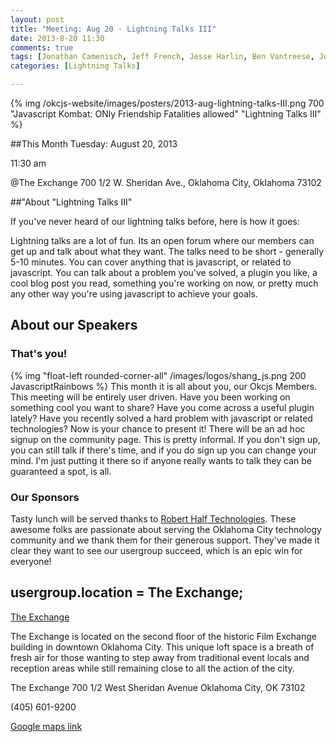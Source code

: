 ```yaml
---
layout: post
title: "Meeting: Aug 20 - Lightning Talks III"
date: 2013-8-20 11:30
comments: true
tags: [Jonathan Camenisch, Jeff French, Jesse Harlin, Ben Vantreese, Jordan Rousseau, David Miller, Rick Yoesting, Karl Kirch]
categories: [Lightning Talks]

---
```



{% img  /okcjs-website/images/posters/2013-aug-lightning-talks-III.png  700 "Javascript Kombat: ONly Friendship Fatalities allowed" "Lightning Talks III" %}

##This Month
Tuesday: August 20, 2013 

11:30 am

@The Exchange
700 1/2 W. Sheridan Ave.,
Oklahoma City, Oklahoma
73102


##"About "Lightning Talks III"

If you've never heard of our lightning talks before, here is how it goes:

Lightning talks are a lot of fun. Its an open forum where our members can get up and talk about what they want. The talks need to be short - generally 5-10 minutes. You can cover anything that is javascript, or related to javascript. You can talk about a problem you've solved, a plugin you like, a cool blog post you read, something you're working on now, or pretty much any other way you're using javascript to achieve your goals. 

<!-- more -->

## About our Speakers

### That's you!
{% img "float-left rounded-corner-all" /images/logos/shang_js.png 200 JavascriptRainbows %}
This month it is all about you, our Okcjs Members. This meeting will be entirely user driven. Have you been working on something cool you want to share? Have you come across a useful plugin lately? Have you recently solved a hard problem with javascript or related technologies? Now is your chance to present it! There will be an ad hoc signup on the community page. This is pretty informal. If you don't sign up, you can still talk if there's time, and if you do sign up you can change your mind. I'm just putting it there so if anyone really wants to talk they can be guaranteed a spot, is all.

### Our Sponsors
Tasty lunch will be served thanks to [Robert Half Technologies](http://www.roberthalftechnology.com/). These awesome folks are passionate about serving the Oklahoma City technology community and we thank them for their generous support. They've made it clear they want to see our usergroup succeed, which is an epic win for everyone!

## usergroup.location = The Exchange;


[The Exchange](http://www.exchangeokc.com/) 

The Exchange is located on the second floor of the historic Film Exchange building in downtown Oklahoma City.  This unique loft space is a breath of fresh air for those wanting to step away from traditional event locals and reception areas while still remaining close to all the action of the city.

The Exchange
700 1/2 West Sheridan Avenue
Oklahoma City, OK 73102

(405) 601-9200    


[Google maps link](https://maps.google.com/maps?q=+700+West+Sheridan+Avenue+Oklahoma+City,+OK+73102&hl=en&sll=37.0625,-95.677068&sspn=83.75977,57.919922&hnear=700+W+Sheridan+Ave,+Oklahoma+City,+Oklahoma+73102&t=m&z=17)

